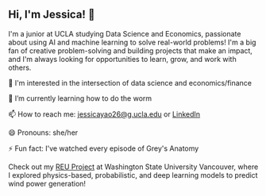 ## Hi, I'm Jessica! 👋

I'm a junior at UCLA studying Data Science and Economics, passionate about using AI and machine learning to solve real-world problems! I'm a big fan of creative problem-solving and building projects that make an impact, and I'm always looking for opportunities to learn, grow, and work with others.

🔭 I'm interested in the intersection of data science and economics/finance

🌱 I’m currently learning how to do the worm

📫 How to reach me: jessicayao26@g.ucla.edu or [LinkedIn](https://www.linkedin.com/in/jessica-yao5/)

😄 Pronouns: she/her

⚡ Fun fact: I've watched every episode of Grey's Anatomy

Check out my [REU Project](https://github.com/zclawr/deep-wind-model-dispatch) at Washington State University Vancouver, where I explored physics-based, probabilistic, and deep learning models to predict wind power generation!

<!--
**jyao46/jyao46** is a ✨ _special_ ✨ repository because its `README.md` (this file) appears on your GitHub profile.

Here are some ideas to get you started:

- 🔭 I’m currently working on ...
- 🌱 I’m currently learning ...
- 👯 I’m looking to collaborate on ...
- 🤔 I’m looking for help with ...
- 💬 Ask me about ...
- 📫 How to reach me: ...
- 😄 Pronouns: ...
- ⚡ Fun fact: ...
-->
